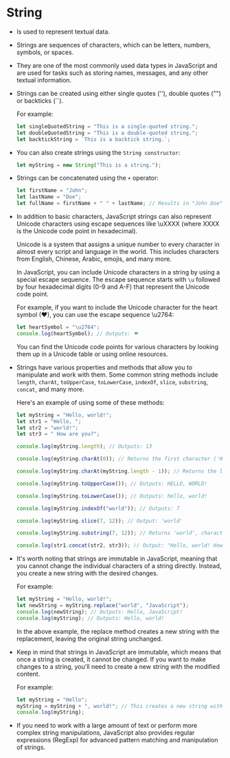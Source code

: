 # String

- Is used to represent textual data.

- Strings are sequences of characters, which can be letters, numbers, symbols, or spaces.

- They are one of the most commonly used data types in JavaScript and are used for tasks such as storing names, messages, and any other textual information.

- Strings can be created using either single quotes (''), double quotes ("") or backticks (``).

  For example:

  ```javascript
  let singleQuotedString = "This is a single-quoted string.";
  let doubleQuotedString = "This is a double-quoted string.";
  let backtickString = `This is a backtick string.`;
  ```

- You can also create strings using the `String constructor`:

  ```javascript
  let myString = new String("This is a string.");
  ```

- Strings can be concatenated using the `+` operator:

  ```javascript
  let firstName = "John";
  let lastName = "Doe";
  let fullName = firstName + " " + lastName; // Results in "John Doe"
  ```

- In addition to basic characters, JavaScript strings can also represent Unicode characters using escape sequences like \uXXXX (where XXXX is the Unicode code point in hexadecimal).

  Unicode is a system that assigns a unique number to every character in almost every script and language in the world. This includes characters from English, Chinese, Arabic, emojis, and many more.

  In JavaScript, you can include Unicode characters in a string by using a special escape sequence. The escape sequence starts with `\u` followed by four hexadecimal digits (0-9 and A-F) that represent the Unicode code point.

  For example, if you want to include the Unicode character for the heart symbol (❤), you can use the escape sequence \u2764:

  ```javascript
  let heartSymbol = "\u2764";
  console.log(heartSymbol); // Outputs: ❤
  ```

  You can find the Unicode code points for various characters by looking them up in a Unicode table or using online resources.

- Strings have various properties and methods that allow you to manipulate and work with them. Some common string methods include `length`, `charAt`, `toUpperCase`, `toLowerCase`, `indexOf`, `slice`, `substring`, `concat`, and many more.

  Here's an example of using some of these methods:

  ```javascript
  let myString = "Hello, world!";
  let str1 = "Hello, ";
  let str2 = "world!";
  let str3 = " How are you?";

  console.log(myString.length); // Outputs: 13

  console.log(myString.charAt(0)); // Returns the first character ('H')

  console.log(myString.charAt(myString.length - 1)); // Returns the last character ('!')

  console.log(myString.toUpperCase()); // Outputs: HELLO, WORLD!

  console.log(myString.toLowerCase()); // Outputs: hello, world!

  console.log(myString.indexOf("world")); // Outputs: 7

  console.log(myString.slice(7, 12)); // Output: 'world'

  console.log(myString.substring(7, 12)); // Returns 'world', characters from index 7 to 11

  console.log(str1.concat(str2, str3)); // Output: "Hello, world! How are you?"
  ```

- It's worth noting that strings are immutable in JavaScript, meaning that you cannot change the individual characters of a string directly. Instead, you create a new string with the desired changes.

  For example:

  ```javascript
  let myString = "Hello, world!";
  let newString = myString.replace("world", "JavaScript");
  console.log(newString); // Outputs: Hello, JavaScript!
  console.log(myString); // Outputs: Hello, world!
  ```

  In the above example, the replace method creates a new string with the replacement, leaving the original string unchanged.

- Keep in mind that strings in JavaScript are immutable, which means that once a string is created, it cannot be changed. If you want to make changes to a string, you'll need to create a new string with the modified content.

  For example:

  ```javascript
  let myString = "Hello";
  myString = myString + ", world!"; // This creates a new string with the appended text
  console.log(myString);
  ```

- If you need to work with a large amount of text or perform more complex string manipulations, JavaScript also provides regular expressions (RegExp) for advanced pattern matching and manipulation of strings.
